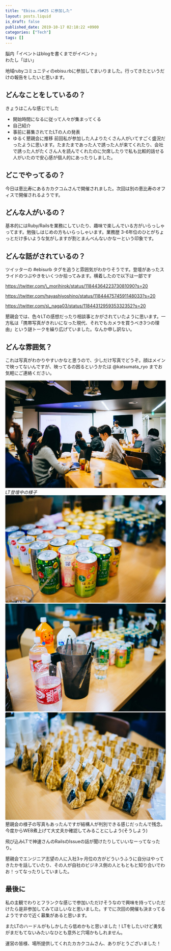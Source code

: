 ```yaml
---
title: "Ebisu.rb#25 に参加した"
layout: posts.liquid
is_draft: false
published_date: 2019-10-17 02:18:22 +0900
categories: ["Tech"]
tags: []
---
```


脳内「イベントはblogを書くまでがイベント」  
わたし「はい」

地域rubyコミュニティのebisu.rbに参加してまいりました。行ってきたというだけの報告をしたいと思います。

## どんなことをしているの？
きょうはこんな感じでした

- 開始時間になるに従って人々が集まってくる
- 自己紹介
- 事前に募集されてたLTの人の発表
- ゆるく懇親会に推移
前回私が参加した人よりたくさん人がいてすごく盛況だったように思います。たまたまであった人で誘った人が来てくれたり、会社で誘った人がたくさん人を読んでくれたのに欠席したりで私も比較的話せる人がいたので安心感が個人的にあったりしました。

## どこでやってるの？
今日は恵比寿にあるカカクコムさんで開催されました。次回は別の恵比寿のオフィスで開催されるようです。

## どんな人がいるの？
基本的にはRuby/Railsを業務にしていたり、趣味で楽しんでいる方がいらっしゃってます。勉強しはじめの方もいらっしゃいます。業務歴 3-6年位のひとがちょっとだけ多いような気がしますが割とまんべんないかなーという印象です。

## どんな話がされているの？
ツイッターの #ebisurb タグを追うと雰囲気がわかりそうです。登壇があったスライドのつぶやきをいくつか拾ってみます。横着したので以下は一部です

https://twitter.com/\_morihirok/status/1184436422373081090?s=20

https://twitter.com/hayashiyoshino/status/1184447574591148033?s=20

https://twitter.com/s\_naga03/status/1184431295935332352?s=20

懇親会では、色々LTの感想だったり相談事とかがされていたように思います。一方私は「携帯写真がきれいになった現代、それでもカメラを買うべき3つの理由」という謎トークを繰り広げていました。なんか申し訳ない。

## どんな雰囲気？
これは写真がわかりやすいかなと思うので、少しだけ写真でどうぞ。顔はメインで映ってないんですが、映ってるの困るというかたは @katsumata\_ryo までお気軽にご連絡ください。

![](/public/images/2019/10/DSC01767-1024x683.jpg)
_LT登壇中の様子_
![](/public/images/2019/10/DSC01764-1024x683.jpg)
![](/public/images/2019/10/DSC01763-1024x683.jpg)
![](/public/images/2019/10/DSC01762-1024x683.jpg)
懇親会の様子の写真もあったんですが結構人が判別できる感じだったんで残念。今度からWEB煮上げて大丈夫か確認してみることにしよう(そうしよう)

飛び込みLTで神速さんのRailsのIssueの話が聞けたりしていいなーってなったり。

懇親会でエンジニア志望の人に入社3ヶ月位の方がどういうふうに自分はやってきたかを話していたり、その人が自社のビジネス側の人ともともと知り合いでわお！ってなったりしていました。

## 最後に
私の主観でわりとフランクな感じで参加いただけそうなので興味を持っていただけたら是非参加してみてほしいなと思いました。すでに次回の開催も決まってるようですので近く募集があると思います。

またLTのハードルがもしかしたら低めかもと思いました！LTをしたいけど勇気がまだもてないみたいなひとも意外と穴場かもしれません。

運営の皆様、場所提供してくれたカカクコムさん、ありがとうございました！


